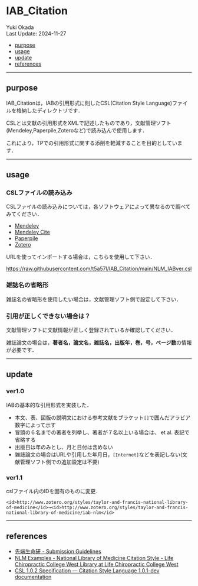 # IAB_Citation
Yuki Okada  
Last Update: 2024-11-27
- [purpose](#purpose)
- [usage](#usage)
- [update](#update)
- [references](#references)

----------

## purpose
IAB_Citationは，IABの引用形式に則したCSL(Citation Style Language)ファイルを格納したディレクトリです．

CSLとは文献の引用形式をXMLで記述したものであり，文献管理ソフト(Mendeley,Paperpile,Zoteroなど)で読み込んで使用します．

これにより，TPでの引用形式に関する添削を軽減することを目的としています．

----------

## usage
### CSLファイルの読み込み
CSLファイルの読み込みについては，各ソフトウェアによって異なるので調べてみてください．

- [Mendeley](https://www.umi-mori.jp/article/science/mendeley_tutorial)
- [Mendeley Cite](https://psycho.hes.kyushu-u.ac.jp/mendeley-csl-editor/)
- [Paperpile](https://paperpile.com/h/guide-google-docs/)
- [Zotero](https://www.zotero.org/support/preferences/cite)

URLを使ってインポートする場合は，こちらを使用して下さい．

https://raw.githubusercontent.com/t5a57l/IAB_Citation/main/NLM_IABver.csl

### 雑誌名の省略形
雑誌名の省略形を使用したい場合は，文献管理ソフト側で設定して下さい．

### 引用が正しくできない場合は？
文献管理ソフトに文献情報が正しく登録されているか確認してください．

雑誌論文の場合は，**著者名，論文名，雑誌名，出版年，巻，号，ページ数**の情報が必要です．

----------

## update
### ver1.0

IABの基本的な引用形式を実装した．

- 本文、表、図版の説明文における参考文献をブラケット`[]`で囲んだアラビア数字によって示す
- 冒頭の６名までの著者を列挙し、著者が７名以上いる場合は、 et al. 表記で省略する
- 出版日は年のみとし、月と日付は含めない
- 雑誌論文の場合はURLや引用した年月日，`[Internet]`などを表記しない(文献管理ソフト側での追加設定は不要)

### ver1.1

cslファイル内のIDを固有のものに変更．

`<id>http://www.zotero.org/styles/taylor-and-francis-national-library-of-medicine</id>→<id>http://www.zotero.org/styles/taylor-and-francis-national-library-of-medicine/iab-nlm</id>`


----------

## references
- [先端生命研 - Submission Guidelines](https://sites.google.com/keio.jp/sfc-bio/guide/term-papar/submission-guidelines)
- [NLM Examples - National Library of Medicine Citation Style - Life Chiropractic College West Library at Life Chiropractic College West](https://libguides.lifewest.edu/citation-format/NLM-examples)
- [CSL 1.0.2 Specification — Citation Style Language 1.0.1-dev documentation](https://docs.citationstyles.org/en/stable/specification.html#namespacing)
